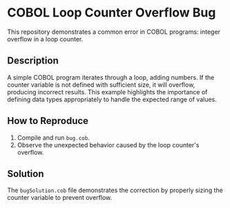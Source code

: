 # COBOL Loop Counter Overflow Bug

This repository demonstrates a common error in COBOL programs: integer overflow in a loop counter.

## Description
A simple COBOL program iterates through a loop, adding numbers.  If the counter variable is not defined with sufficient size, it will overflow, producing incorrect results.  This example highlights the importance of defining data types appropriately to handle the expected range of values.

## How to Reproduce
1. Compile and run `bug.cob`.
2. Observe the unexpected behavior caused by the loop counter's overflow.

## Solution
The `bugSolution.cob` file demonstrates the correction by properly sizing the counter variable to prevent overflow.
